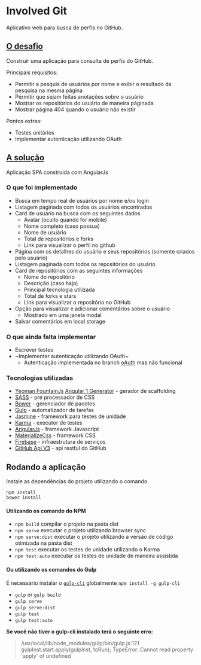 # Involved Git

Aplicativo web para busca de perfis no GitHub.

## [O desafio](https://involved-git.firebaseapp.com/challenge)

Construir uma aplicação para consulta de perfis do GitHub.

Principais requisitos:
 - Permitir a pesquis de usuários por nome e exibir o resultado da pesquisa na mesma página
 - Permitir que sejam feitas anotações sobre o usuário
 - Mostrar os repositórios do usuário de maneira páginada
 - Mostrar página 404 quando o usuário não existir
 
Pontos extras:
 - Testes unitários
 - Implementar autenticação utilizando OAuth 

## [A solução](https://involved-git.firebaseapp.com/solution)

Aplicação SPA construida com AngularJs

### O que foi implementado

 - Busca em tempo real de usuários por nome e/ou login
 - Listagem paginada com todos os usuários encontrados
 - Card de usuário na busca com os seguintes dados
   - Avatar (oculto quando for mobile)
   - Nome completo (caso possua)
   - Nome de usuário
   - Total de repositórios e forks
   - Link para visualizar o perfil no github
 - Página com os detalhes do usuário e seus repositórios (somente criados pelo usuário)
 - Listagem paginada com todos os repositórios do usuário
 - Card de repositórios com as seguintes informações
   - Nome do repositório
   - Descrição (caso haja)
   - Principal tecnologia utilizada
   - Total de forks e stars
   - Link para visualizar o repositório no GitHub
 - Opção para visualizar e adicionar comentários sobre o usuário
   - Mostrado em uma janela modal
 - Salvar comentários em local storage
   
### O que ainda falta implementar

 - Escrever testes
 - ~Implementar autenticação utilizando OAuth~
   - Autenticação implementada no branch [oAuth](https://github.com/PetrusStarken/InvolvedGit/tree/oAuth) mas não funcional

### Tecnologias utilizadas

 - [Yeoman FountainJs][1] [Angular 1 Generator][2] - gerador de scaffolding
 - [SASS][3] - pré processador de CSS
 - [Bower][4] - gerenciador de pacotes
 - [Gulp][5] - automatizador de tarefas
 - [Jasmine][6] - framework para testes de unidade
 - [Karma][7] - executor de testes
 - [AngularJs][8] - framework Javascript
 - [MaterializeCss][9] - framework CSS
 - [Firebase][10] - infraestrutura de serviços
 - [GitHub Api V3][11] - api restful do GitHub
 
 [1]:https://github.com/FountainJS
 [2]:https://github.com/FountainJS/generator-fountain-angular1
 [3]:http://sass-lang.com/
 [4]:https://bower.io/
 [5]:https://gulpjs.com/
 [6]:https://jasmine.github.io/
 [7]:https://karma-runner.github.io
 [8]:https://angularjs.org/
 [9]:http://materializecss.com/
 [10]:https://firebase.google.com/
 [11]:https://developer.github.com/v3/
 
## Rodando a aplicação

Instale as dependências do projeto utilizando o comando

```
npm install
bower install
```

#### Utilizando os comando do NPM

- `npm build` compilar o projeto na pasta dist
- `npm serve` executar o projeto utilizando browser sync
- `npm serve:dist` executar o projeto utilizando a versão de código otimizada na pasta dist
- `npm test` executar os testes de unidade utilizando o Karma
- `npm test:auto` executar os testes de unidade de maneira assistida


#### Ou utilizando os comandos do Gulp

É necessário instalar o [`gulp-cli`](https://www.npmjs.com/package/gulp-cli) globalmente `npm install -g gulp-cli`

- `gulp` or `gulp build`
- `gulp serve`
- `gulp serve:dist`
- `gulp test`
- `gulp test:auto`

**Se você não tiver o gulp-cli instalado terá o seguinte erro:**
> /usr/local/lib/node_modules/gulp/bin/gulp.js:121
    gulpInst.start.apply(gulpInst, toRun);
TypeError: Cannot read property 'apply' of undefined
